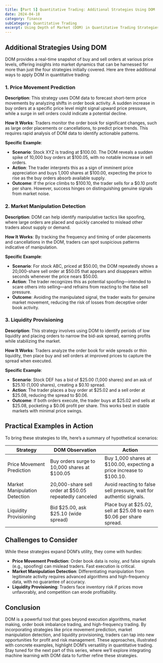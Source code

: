 ```yaml
---
title: [Part 5] Quantitative Trading: Additional Strategies Using DOM
date: 2024-04-18
category: finance
subCategory: Quantitative Trading
excerpt: Using Depth of Market (DOM) in Quantitative Trading Strategies
---
```


## Additional Strategies Using DOM

DOM provides a real-time snapshot of buy and sell orders at various price levels, offering insights into market dynamics that can be harnessed for more than just the four strategies initially covered. Here are three additional ways to apply DOM in quantitative trading:

### 1. Price Movement Prediction

**Description**: This strategy uses DOM data to forecast short-term price movements by analyzing shifts in order book activity. A sudden increase in buy orders at a specific price level might signal upward price pressure, while a surge in sell orders could indicate a potential decline.

**How It Works**: Traders monitor the order book for significant changes, such as large order placements or cancellations, to predict price trends. This requires rapid analysis of DOM data to identify actionable patterns.

**Specific Example**:

- **Scenario**: Stock XYZ is trading at $100.00. The DOM reveals a sudden spike of 10,000 buy orders at $100.05, with no notable increase in sell orders.
- **Action**: The trader interprets this as a sign of imminent price appreciation and buys 1,000 shares at $100.00, expecting the price to rise as the buy orders absorb available supply.
- **Outcome**: If the price climbs to $100.10, the trader sells for a $0.10 profit per share. However, success hinges on distinguishing genuine signals from market noise.

### 2. Market Manipulation Detection

**Description**: DOM can help identify manipulative tactics like spoofing, where large orders are placed and quickly canceled to mislead other traders about supply or demand.

**How It Works**: By tracking the frequency and timing of order placements and cancellations in the DOM, traders can spot suspicious patterns indicative of manipulation.

**Specific Example**:

- **Scenario**: For stock ABC, priced at $50.00, the DOM repeatedly shows a 20,000-share sell order at $50.05 that appears and disappears within seconds whenever the price nears $50.00.
- **Action**: The trader recognizes this as potential spoofing—intended to scare others into selling—and refrains from reacting to the false sell pressure.
- **Outcome**: Avoiding the manipulated signal, the trader waits for genuine market movement, reducing the risk of losses from deceptive order book activity.

### 3. Liquidity Provisioning

**Description**: This strategy involves using DOM to identify periods of low liquidity and placing orders to narrow the bid-ask spread, earning profits while stabilizing the market.

**How It Works**: Traders analyze the order book for wide spreads or thin liquidity, then place buy and sell orders at improved prices to capture the spread when executed.

**Specific Example**:

- **Scenario**: Stock DEF has a bid of $25.00 (1,000 shares) and an ask of $25.10 (1,000 shares), creating a $0.10 spread.
- **Action**: The trader places a buy order at $25.02 and a sell order at $25.08, reducing the spread to $0.06.
- **Outcome**: If both orders execute, the trader buys at $25.02 and sells at $25.08, pocketing a $0.06 profit per share. This works best in stable markets with minimal price swings.

## Practical Examples in Action

To bring these strategies to life, here’s a summary of hypothetical scenarios:

| **Strategy**                  | **DOM Observation**                                   | **Action**                                                          |
| ----------------------------- | ----------------------------------------------------- | ------------------------------------------------------------------- |
| Price Movement Prediction     | Buy orders surge to 10,000 shares at $100.05          | Buy 1,000 shares at $100.00, expecting a price increase to $100.10. |
| Market Manipulation Detection | 20,000-share sell order at $50.05 repeatedly canceled | Avoid reacting to false sell pressure, wait for authentic signals.  |
| Liquidity Provisioning        | Bid $25.00, ask $25.10 (wide spread)                  | Place buy at $25.02, sell at $25.08 to earn $0.06 per share spread. |

## Challenges to Consider

While these strategies expand DOM’s utility, they come with hurdles:

- **Price Movement Prediction**: Order book data is noisy, and false signals (e.g., spoofing) can mislead traders. Fast execution is critical.
- **Market Manipulation Detection**: Differentiating manipulation from legitimate activity requires advanced algorithms and high-frequency data, with no guarantee of accuracy.
- **Liquidity Provisioning**: Traders face inventory risk if prices move unfavorably, and competition can erode profitability.

## Conclusion

DOM is a powerful tool that goes beyond execution algorithms, market making, order book imbalance trading, and high-frequency trading. By incorporating strategies like price movement prediction, market manipulation detection, and liquidity provisioning, traders can tap into new opportunities for profit and risk management. These approaches, illustrated with concrete examples, highlight DOM’s versatility in quantitative trading. Stay tuned for the next part of this series, where we’ll explore integrating machine learning with DOM data to further refine these strategies.
